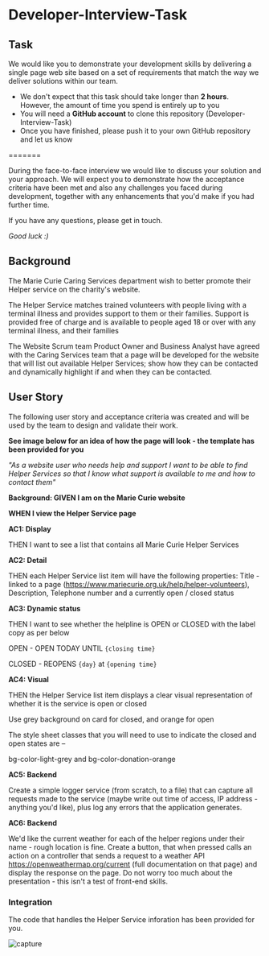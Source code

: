 # Developer-Interview-Task


## Task
We would like you to demonstrate your development skills by delivering a single page web site based on a set of requirements that match the way we deliver solutions within our team.

* We don't expect that this task should take longer than **2 hours**.  However, the amount of time you spend is entirely up to you
* You will need a **GitHub account** to clone this repository (Developer-Interview-Task)
* Once you have finished, please push it to your own GitHub repository and let us know

=======

During the face-to-face interview we would like to discuss your solution and your approach. We will expect you to demonstrate how the acceptance criteria have been met and also any challenges you faced during development, together with any enhancements that you'd make if you had further time.

If you have any questions, please get in touch.

*Good luck :)*

## Background
The Marie Curie Caring Services department wish to better promote their Helper service on the charity's website.

The Helper Service matches trained volunteers with people living with a terminal illness and provides support to them or their families. Support is provided free of charge and is available to people aged 18 or over with any terminal illness, and their families

The Website Scrum team Product Owner and Business Analyst have agreed with the Caring Services team that a page will be developed for the website that will list out available Helper Services; show how they can be contacted and dynamically highlight if and when they can be contacted.

## User Story
The following user story and acceptance criteria was created and will be used by the team to design and validate their work.

**See image below for an idea of how the page will look - the template has been provided for you**

*"As a website user who needs help and support
I want to be able to find Helper Services
so that I know what support is available to me and how to contact them"*

**Background: GIVEN I am on the Marie Curie website**
 
**WHEN I view the Helper Service page**

**AC1: Display**

THEN I want to see a list that contains all Marie Curie Helper Services

**AC2: Detail**

THEN each Helper Service list item will have the following properties: Title - linked to a page (https://www.mariecurie.org.uk/help/helper-volunteers), Description, Telephone number and a currently open / closed status

**AC3: Dynamic status**

THEN I want to see whether the helpline is OPEN or CLOSED with the label copy as per below

OPEN - OPEN TODAY UNTIL `{closing time}`

CLOSED - REOPENS `{day}` at `{opening time}`

**AC4: Visual** 

THEN the Helper Service list item displays a clear visual representation of whether it is the service is open or closed

Use grey background on card for closed, and orange for open

The style sheet classes that you will need to use to indicate the closed and open states are –

bg-color-light-grey and
bg-color-donation-orange

**AC5: Backend**

Create a simple logger service (from scratch, to a file) that can capture all requests made to the service (maybe write out time of access, IP address - anything you'd like), plus log any errors that the application generates.

**AC6: Backend**

We'd like the current weather for each of the helper regions under their name - rough location is fine.  Create a button, that when pressed calls an action on a controller that sends a request to a weather API https://openweathermap.org/current (full documentation on that page) and display the response on the page.  Do not worry too much about the presentation - this isn't a test of front-end skills.  


### Integration
The code that handles the Helper Service inforation has been provided for you.

![capture](https://user-images.githubusercontent.com/42374797/51045249-11033000-15bb-11e9-8b4f-4ba251becf1a.PNG)

       
